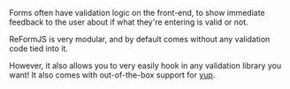Forms often have validation logic on the front-end, to show immediate feedback to the user about if what they're entering is valid or not.

ReFormJS is very modular, and by default comes without any validation code tied into it.

However, it also allows you to very easily hook in any validation library you want! It also comes with out-of-the-box support for [yup](https://github.com/jquense/yup).
